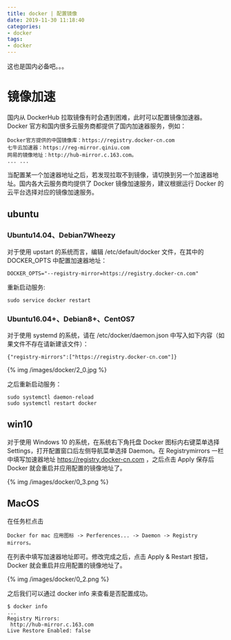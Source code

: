 ```yaml
---
title: docker | 配置镜像
date: 2019-11-30 11:18:40
categories:
- docker
tags:
- docker
---
```

这也是国内必备吧。。。

<!-- more -->

# 镜像加速

国内从 DockerHub 拉取镜像有时会遇到困难，此时可以配置镜像加速器。Docker 官方和国内很多云服务商都提供了国内加速器服务，例如：

	Docker官方提供的中国镜像库：https://registry.docker-cn.com
	七牛云加速器：https://reg-mirror.qiniu.com
	网易的镜像地址：http://hub-mirror.c.163.com。
	... ...

当配置某一个加速器地址之后，若发现拉取不到镜像，请切换到另一个加速器地址。国内各大云服务商均提供了 Docker 镜像加速服务，建议根据运行 Docker 的云平台选择对应的镜像加速服务。

## ubuntu

### Ubuntu14.04、Debian7Wheezy

对于使用 upstart 的系统而言，编辑 /etc/default/docker 文件，在其中的 DOCKER_OPTS 中配置加速器地址：

	DOCKER_OPTS="--registry-mirror=https://registry.docker-cn.com"

重新启动服务:

	sudo service docker restart

### Ubuntu16.04+、Debian8+、CentOS7

对于使用 systemd 的系统，请在 /etc/docker/daemon.json 中写入如下内容（如果文件不存在请新建该文件）：

	{"registry-mirrors":["https://registry.docker-cn.com"]}

{% img /images/docker/2_0.jpg %}

之后重新启动服务：

	sudo systemctl daemon-reload
	sudo systemctl restart docker

## win10

对于使用 Windows 10 的系统，在系统右下角托盘 Docker 图标内右键菜单选择 Settings，打开配置窗口后左侧导航菜单选择 Daemon。在 Registrymirrors 一栏中填写加速器地址 https://registry.docker-cn.com ，之后点击 Apply 保存后 Docker 就会重启并应用配置的镜像地址了。

{% img /images/docker/0_3.png %}

## MacOS

在任务栏点击 

	Docker for mac 应用图标 -> Perferences... -> Daemon -> Registry mirrors。

在列表中填写加速器地址即可。修改完成之后，点击 Apply & Restart 按钮，Docker 就会重启并应用配置的镜像地址了。

{% img /images/docker/0_2.png %}

之后我们可以通过 docker info 来查看是否配置成功。

	$ docker info
	...
	Registry Mirrors:
	 http://hub-mirror.c.163.com
	Live Restore Enabled: false